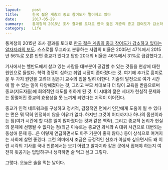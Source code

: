 ```yaml
---
layout:     post
title:      한국 젊은 계층의 종교 참여도가 떨어지고 있다
date:       2017-05-29
summary:    통계청의 2015년 조사 결과를 토대로 한국 젊은 계층의 종교 참여도가 감소하고 있다는 알자지라의 보도. 스스로를 무교라고 분류하는 사람의 비율은 2005년 47%에서 2015년 56%로 오른 반면 종교가 있다고 답한 20대의 비율은 46%에서 31%로 급감했다고.
category:   Life
---
```


통계청의 2015년 조사 결과를 토대로 [한국 젊은 계층의 종교 참여도가 감소하고 있다는 알자지라의 보도](http://www.aljazeera.com/indepth/features/2017/05/young-south-koreans-turning-religion-170524144746222.html).
스스로를 무교라고 분류하는 사람의 비율은 2005년 47%에서 2015년 56%로 오른 반면 종교가 있다고 답한 20대의 비율은 46%에서 31%로 급감했다고.

기사에서는 헬반도에서 살고 있는 사람들 대부분이 공감할 수 있는 것들을 현상에 대한 원인으로 들었다.
학력 경쟁이 심하고 취업 시장이 좁아졌다는 것.
여기에 추가로 흥미로운 두 가지 원인을 고려대 김은기 교수의 입을 빌려 더한다.
기술의 발전으로 여가 시간에 할 수 있는 일이 다양해졌다는 것, 그리고 부모 세대보다 더 많이 교육을 받음으로써 종교(지도자들)에 회의적인 태도를 취하게 된 것.
이 시대의 젊은 세대가 현실적 문제와는 동떨어진 종교의 효용성을 못 느끼게 되었다는 지적이 이어진다.

종교가 인적 네트워크를 구성하고 정서적, 감정적인 면에서 인간에게 도움이 될 수 있다는 면은 뭐 딱히 인정하지 않을 이유가 없다.
하지만 그것이 어디까지나 하나의 옵션이라는 점(여가 시간에 할 다른 일이 많아졌다는 것과 같은 맥락), 그리고 종교적 논리가 현실의 문제에 선행될 수 없다는 점(최근 이슈로는 종교인 과세와 A 대위 사건으로 대변되는 동성애 문제 등...은 이렇게 언급하면서도 아주 기분이 좋지 않다.) 등이 상식으로 여겨지는 사회에 살면 좋겠다.
그런 의미에서 조금은 긍정적인 신호가 아닐까 싶으면서도 왜 이런 시각의 기사를 국내 언론에서는 보기 어렵고 알자지라 같은 곳에서 접해야 하는지 여전히 윗공기는 답답하구나 생각하면 술 먹고 싶고 그렇다.

그렇다.
오늘은 술을 먹는 날이다.
